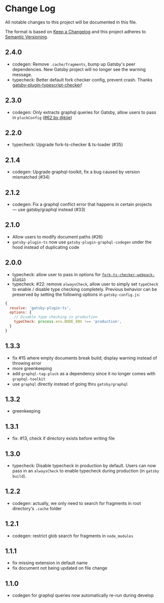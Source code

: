 # Change Log

All notable changes to this project will be documented in this file.

The format is based on [Keep a Changelog](http://keepachangelog.com/) and this project adheres to [Semantic Versioning](http://semver.org/).

## 2.4.0
- codegen: Remove `.cache/fragments`, bump up Gatsby's peer dependencies. New Gatsby project will no longer see the warning message.
- typecheck: Better default fork checker config, prevent crash. Thanks [gatsby-plugin-typescript-checker](https://github.com/DaleLJefferson/gatsby-plugin-typescript-checker)!

## 2.3.0
- codegen: Only extracts graphql queries for Gatsby, allow users to pass in `pluckConfig` ([#62 by @kije](https://github.com/d4rekanguok/gatsby-typescript/pull/62))

## 2.2.0
- typecheck: Upgrade fork-ts-checker & ts-loader (#35)

## 2.1.4
- codegen: Upgrade graphql-toolkit, fix a bug caused by version mismatched (#34)

## 2.1.2
- codegen: Fix a graphql conflict error that happens in certain projects — use gatsby/graphql instead (#33)

## 2.1.0
- Allow users to modify document paths (#26)
- `gatsby-plugin-ts` now use `gatsby-plugin-graphql-codegen` under the hood instead of duplicating code

## 2.0.0
- typecheck: allow user to pass in options for [`fork-ts-checker-webpack-plugin`](https://github.com/TypeStrong/fork-ts-checker-webpack-plugin#options)
- typecheck: #22: remove `alwaysCheck`, allow user to simply set `typeCheck` to enable / disable type checking completely. Previous behavior can be preserved by setting the following options in `gatsby-config.js`:

```js
{
  resolve: 'gatsby-plugin-ts',
  options: {
    // Disable type checking in production
    typeCheck: process.env.NODE_ENV !== 'production',
  }
}
```

## 1.3.3
- fix #15 where empty documents break build; display warning instead of throwing error
- more greenkeeping
- add `graphql-tag-pluck` as a dependency since it no longer comes with `graphql-toolkit`
- use `graphql` directly instead of going thru `gatsby/graphql`

## 1.3.2
- greenkeeping

## 1.3.1
- fix: #13, check if directory exists before writing file

## 1.3.0
- typecheck: Disable typecheck in production by default. Users can now pass in an `alwaysCheck` to enable typecheck during production (in `gatsby build`).

## 1.2.2
- codegen: actually, we only need to search for fragments in root directory's `.cache` folder

## 1.2.1
- codegen: restrict glob search for fragments in `node_modules`

## 1.1.1
- fix missing extension in default name
- fix document not being updated on file change

## 1.1.0
- codegen for graphql queries now automatically re-run during develop